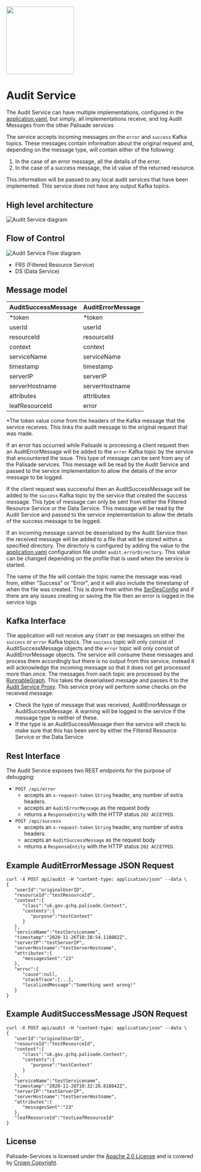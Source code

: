 <!---
Copyright 2018-2021 Crown Copyright

Licensed under the Apache License, Version 2.0 (the "License");
you may not use this file except in compliance with the License.
You may obtain a copy of the License at

  http://www.apache.org/licenses/LICENSE-2.0

Unless required by applicable law or agreed to in writing, software
distributed under the License is distributed on an "AS IS" BASIS,
WITHOUT WARRANTIES OR CONDITIONS OF ANY KIND, either express or implied.
See the License for the specific language governing permissions and
limitations under the License.
--->

# <img src="../logos/logo.svg" width="180">

# Audit Service

The Audit Service can have multiple implementations, configured in the [application.yaml](src/main/resources/application.yaml), 
but simply, all implementations receive, and log Audit Messages from the other Palisade services

The service accepts incoming messages on the `error` and `success` Kafka topics. These messages contain information about the original request and, depending on the message type, will contain either of the following:

1. In the case of an error message, all the details of the error. 
1. In the case of a success message, the id value of the returned resource.

This information will be passed to any local audit services that have been implemented. This service does not have any output Kafka topics.

## High level architecture

<!--- 
See audit-service/doc/audit-service.drawio for the source of this diagram
--->
![Audit Service diagram](doc/audit-service.png)

## Flow of Control

<!--- 
See audit-service/doc/audit-service-flow.drawio for the source of this diagram
--->
![Audit Service Flow diagram](doc/audit-service-flow.png)

* FRS (Filtered Resource Service)
* DS (Data Service)

## Message model

| AuditSuccessMessage | AuditErrorMessage | 
|:--------------------|:------------------|
| *token              | *token            |
| userId              | userId            | 
| resourceId          | resourceId        | 
| context             | context           | 
| serviceName         | serviceName       | 
| timestamp           | timestamp         | 
| serverIP            | serverIP          | 
| serverHostname      | serverHostname    |
| attributes          | attributes        |
| leafResourceId      | error             |

*The token value come from the headers of the Kafka message that the service receives. This links the audit message to the original request that was made.

If an error has occurred while Palisade is processing a client request then an AuditErrorMessage will be added to the `error` Kafka topic by the service that encountered the issue. 
This type of message can be sent from any of the Palisade services.
This message will be read by the Audit Service and passed to the service implementation to allow the details of the error message to be logged.

If the client request was successful then an AuditSuccessMessage will be added to the `success` Kafka topic by the service that created the success message.
This type of message can only be sent from either the Filtered Resource Service or the Data Service.
This message will be read by the Audit Service and passed to the service implementation to allow the details of the success message to be logged.

If an incoming message cannot be deserialised by the Audit Service then the received message will be added to a file that will be stored within a specified
directory. The directory is configured by adding the value to the [application.yaml](src/main/resources/application.yaml) configuration file under `audit.errorDirectory`.
This value can be changed depending on the profile that is used when the service is started.

The name of the file will contain the topic name the message was read from, either "Success" or "Error", and it will also include the timestamp of when the file was created.
This is done from within the [SerDesConfig](src/main/java/uk/gov/gchq/palisade/service/audit/stream/SerDesConfig.java) and if there are any issues creating or saving the file
then an error is logged in the service logs

## Kafka Interface

The application will not receive any `START` or `END` messages on either the `success` or `error` Kafka topics. The `success` topic will only consist of AuditSuccessMessage objects and the `error` topic will only consist of AuditErrorMessage objects. The
service will consume these messages and process them accordingly but there is no output from this service, instead it will acknowledge the incoming message so that it does not get processed more than once.
The messages from each topic are processed by the [RunnableGraph](src/main/java/uk/gov/gchq/palisade/service/audit/stream/config/AkkaRunnableGraph.java). This takes the deserialised message and passes it to the 
[Audit Service Proxy](src/main/java/uk/gov/gchq/palisade/service/audit/service/AuditServiceAsyncProxy.java). This service proxy will perform some checks on the received message:
* Check the type of message that was received, AuditErrorMessage or AuditSuccessMessage. A warning will be logged in the service if the message type is neither of these.
* If the type is an AuditSuccessMessage then the service will check to make sure that this has been sent by either the Filtered Resource Service or the Data Service

## Rest Interface

The Audit Service exposes two REST endpoints for the purpose of debugging:

* `POST /api/error`
    - accepts an `x-request-token` `String` header, any number of extra headers.
    - accepts an `AuditErrorMessage` as the request body
    - returns a `ResponseEntity` with the HTTP status `202 ACCETPED`.
* `POST /api/success`
  - accepts an `x-request-token` `String` header, any number of extra headers.
  - accepts an `AuditSuccessMessage` as the request body
  - returns a `ResponseEntity` with the HTTP status `202 ACCETPED`.

## Example AuditErrorMessage JSON Request

```
curl -X POST api/audit -H "content-type: application/json" --data \
{
   "userId":"originalUserID",
   "resourceId":"testResourceId",
   "context":{
      "class":"uk.gov.gchq.palisade.Context",
      "contents":{
         "purpose":"testContext"
      }
   },
   "serviceName":"testServicename",
   "timestamp":"2020-11-26T10:28:54.118082Z",
   "serverIP":"testServerIP",
   "serverHostname":"testServerHostname",
   "attributes":{
      "messagesSent":"23"
   },
   "error":{
      "cause":null,
      "stackTrace":[...],
      "localizedMessage":"Something went wrong!"
   }
}
```

## Example AuditSuccessMessage JSON Request

```
curl -X POST api/audit -H "content-type: application/json" --data \
{
   "userId":"originalUserID",
   "resourceId":"testResourceId",
   "context":{
      "class":"uk.gov.gchq.palisade.Context",
      "contents":{
         "purpose":"testContext"
      }
   },
   "serviceName":"testServicename",
   "timestamp":"2020-11-26T10:32:28.818842Z",
   "serverIP":"testServerIP",
   "serverHostname":"testServerHostname",
   "attributes":{
      "messagesSent":"23"
   },
   "leafResourceId":"testLeafResourceId"
}
```

## License

Palisade-Services is licensed under the [Apache 2.0 License](https://www.apache.org/licenses/LICENSE-2.0) and is covered by [Crown Copyright](https://www.nationalarchives.gov.uk/information-management/re-using-public-sector-information/copyright-and-re-use/crown-copyright/).
